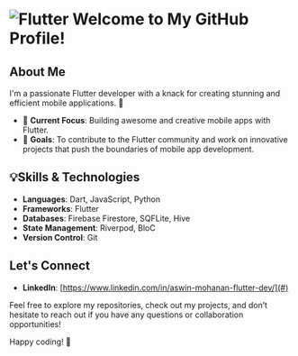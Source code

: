 # ![Flutter](https://img.shields.io/badge/Flutter-000000?style=flat&logo=flutter&logoColor=white) Welcome to My GitHub Profile!

## About Me

I'm a passionate Flutter developer with a knack for creating stunning and efficient mobile applications. 🚀

- 🌟 **Current Focus**: Building awesome and creative mobile apps with Flutter.
- 🎯 **Goals**: To contribute to the Flutter community and work on innovative projects that push the boundaries of mobile app development.

## 💡Skills & Technologies

- **Languages**: Dart, JavaScript, Python
- **Frameworks**: Flutter
- **Databases**: Firebase Firestore, SQFLite, Hive 
- **State Management**: Riverpod, BloC
- **Version Control**: Git

## Let's Connect

- **LinkedIn**: [https://www.linkedin.com/in/aswin-mohanan-flutter-dev/](#)


Feel free to explore my repositories, check out my projects, and don’t hesitate to reach out if you have any questions or collaboration opportunities!

Happy coding! 🚀

<!---
aswinmohan24/aswinmohan24 is a ✨ special ✨ repository because its `README.md` (this file) appears on your GitHub profile.
You can click the Preview link to take a look at your changes.
--->
